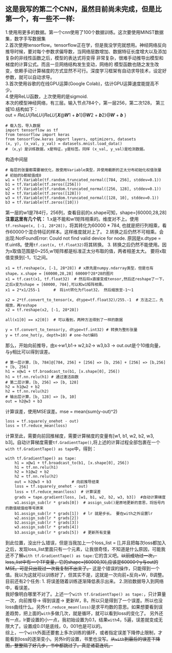 ## 这是我写的第二个CNN，虽然目前尚未完成，但是比第一个，有一些不一样: 
1.使用用更多的数据。第一个cnn使用了100个数据训练。这次要使用MINST数据集，数字手写数据集<br>
2.首次使用tensorflow。tensorflow正在学，但是我没学完就想用。神经网络反向推导时候，要对每个参数求偏导数，当网络层数增加、数据特征长度增大以及添加复杂的非线性函数之后，模型的表达式将变得 非常复杂，很难手动推导出模型和梯度的计算公式。而且一旦网络结构发生变动，网络的 模型函数也随之发生改变，依赖手动计算梯度的方式显然不可行。深度学习框架有自动求导技术，设定好参数，就可以自动求导。<br>
3.首次使用谷歌的在线GPU运算(Google Colab)，估计GPU运算速度能提高不少。<br>
4.使用ReLU函数，上次使用的是sigmoid.<br>
本次的模型神经网络，有三层。输入节点784个，第一层256，第二次128， 第三城10.结构如下：<br>
    out = 𝑅𝑒𝐿𝑈{𝑅𝑒𝐿𝑈{𝑅𝑒𝐿𝑈[𝑿@𝑾1 + 𝒃1]@𝑾2 + 𝒃2}@𝑾 + 𝒃 }  <br>
```
# 载入包，导入数据
import tensorflow as tf
from tensorflow import keras
from tensorflow.keras import layers, optimizers, datasets
(x, y), (x_val, y_val) = datasets.mnist.load_data()  
# （x,y）是训练数据，x是特征，y是标签。同样 (x_val, y_val)是检测数据。
```
构造中间层
```
# 每层的张量都需要被优化，故使用Variable类型，并使用截断的正太分布初始化权值张量
# 初始的b都赋值成0
w1 = tf.Variable(tf.random.truncated_normal([784, 256], stddev=0.1)) 
b1 = tf.Variable(tf.zeros([256]))
w2 = tf.Variable(tf.random.truncated_normal([256, 128], stddev=0.1)) 
b2 = tf.Variable(tf.zeros([128]))
w3 = tf.Variable(tf.random.truncated_normal([128, 10], stddev=0.1)) 
b3 = tf.Variable(tf.zeros([10]))
```
第一层的w1是784行，256列，查看目前的x.shape可知，shape=[60000,28,28]<br> 
**注意这里有几个坑：** 1.x是不能和w1矩阵相乘的。维度对不上。使用`tf.reshape(x, [-1, 28*28])`，将其转化为60000 * 784, 也就是把行列相乘，看作60000个混合特征的样本。这样维度就对上了。 2.转换之后仍然不可相乘。会出现:NotFoundError: Could not find valid device for node. 原因是x.dtype = tf.uint8。使用`tf.cast(x, tf.float32)`将其转换。 3. 转换之后仍然不能使用。因为x取值范围是0~255,w1矩阵都是标准正太分布取的值，两者相差太大。 要将x取值变换到[-1，1]之间。<br>
```
x1 = tf.reshape(x, [-1, 28*28]) # x原先是numpy.ndarray类型，但是也有shape，x.shape = [60000,28,28] 60000个28*28的图片
x1 = tf.cast(x1, tf.float32)  # 然后将x直接变成tensor,然后还reshape了一下，之后x变为shape = [60000, 784],可以和w1矩阵相乘。
x1 = 2*x1/255-1      #　将int转化为float32， 然后缩放至-1～1

x2 = 2*tf.convert_to_tensor(x, dtype=tf.float32)/255.-1  # 方法之二，先缩放，再reshape
x2 = tf.reshape(x2, [-1, 28*28])

all(x1[0] == x2[0])  # 可以看到，两种方法得到了一样的数据

y = tf.convert_to_tensor(y, dtype=tf.int32) # 转换为整形张量
y = tf.one_hot(y, depth=10) # one-hot编码

```
那么，开始向前推导，由x->w1,b1-> w2,b2-> w3,b3 -> out.out是个10维向量，与y相比可以得到误差。
```
# 第一层计算，[b, 784]@[784, 256] + [256] => [b, 256] + [256] => [b,256] + [b, 256]
h1 = x@w1 + tf.broadcast_to(b1, [x.shape[0], 256]) 
h1 = tf.nn.relu(h1) # 通过激活函数
# 第二层计算，[b, 256] => [b, 128] 
h2 = h1@w2 + b2
h2 = tf.nn.relu(h2)
# 输出层计算，[b, 128] => [b, 10] 
out = h2@w3 + b3
```
计算误差，使用MSE误差。mse = mean(sum(y-out)^2)
```
loss = tf.square(y_onehot - out)
loss = tf.reduce_mean(loss)
```
计算至此，需要向前回推梯度，需要计算梯度的变量有[w1, b1, w2, b2, w3, b3]。自动计算梯度需要`tf.GradientTape()`,将上述的计算过程全部包裹在一个`with tf.GradientTape() as tape`中，得到：
```
with tf.GradientTape() as tape:
    h1 = x@w1 + tf.broadcast_to(b1, [x.shape[0], 256]) 
    h1 = tf.nn.relu(h1)
    h2 = h1@w2 + b2
    h2 = tf.nn.relu(h2)
    out = h2@w3 + b3         # 向前推导结束
    loss = tf.square(y_onehot - out)
    loss = tf.reduce_mean(loss)  # 计算误差
    grads = tape.gradient(loss, [w1, b1, w2, b2, w3, b3])  #自动计算梯度
    w1.assign_sub(lr * grads[0])  # assign_sub()是原地更新的意思，将括号内的数值赋值给等号原来
    b1.assign_sub(lr * grads[1])  # lr 就是步长。 要在with之外设置lr
    w2.assign_sub(lr * grads[2]) 
    b2.assign_sub(lr * grads[3]) 
    w3.assign_sub(lr * grads[4]) 
    b3.assign_sub(lr * grads[5])  # 更新所有变量
```
到此位置，没出什么错误，但是当我加上一个loss_list = [],并且把每次loss都加入之后，发现loss_list里面只有一个元素，让我很奇怪，不知道是什么原因，可能我还不了解`with tf.GradientTape() as tape:`它的含义吧。~~以前成功过一次，loss_list中有一个TF变量，它的shape=[60000,10],应该是60000个y与out的MSE。可是只出现过一次我复制不出来了。~~ 这是个错误的操作，只能得到一个值。我以为这就可以训练好了，但其实不是，这就是一次向前+反向+W，B调整。<br>
目前还有2个任务: 1. 将误差随着训练逐渐降低表示出来。 2.测验数据导入到网络中，看误差。<br>
我好像明白哪里不对了。上述一个`with tf.GradientTape() as tape:`，只计算量一次，向前推导-> 得到误差-> 更新W，B，所以只是得到了一个误差。所以也没loss曲线什么。另外`tf.reduce_mean(loss)`是求平均数的意思。如果想要看到误差趋势，把上面的`with`多做几次，就是循环，就可以看到loss的变化了。 另外还有一点，lr要设置的小一点，我初始设置为0.1，结果`with`4，5遍，误差就变成无限大了。设置成0.01是底线，0，001也是可以的。<br>
综上，一个`with`外面还要套上多次训练的循环，或者指定误差下降停止限制，才能看到loss的逐渐变小。另外lr的设置，书里也没写。~~从`with`到最后的误差下降图，整整隔了好几步，书中都跳过了。真是诸葛连坑。~~<br>
